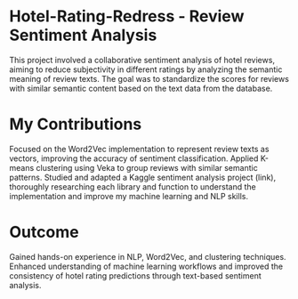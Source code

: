 # Hotel-Rating-Redress - Review Sentiment Analysis
This project involved a collaborative sentiment analysis of hotel reviews, aiming to reduce subjectivity in different ratings by analyzing the semantic meaning of review texts. The goal was to standardize the scores for reviews with similar semantic content based on the text data from the database.

# My Contributions
Focused on the Word2Vec implementation to represent review texts as vectors, improving the accuracy of sentiment classification.
Applied K-means clustering using Veka to group reviews with similar semantic patterns.
Studied and adapted a Kaggle sentiment analysis project (link), thoroughly researching each library and function to understand the implementation and improve my machine learning and NLP skills.

# Outcome
Gained hands-on experience in NLP, Word2Vec, and clustering techniques.
Enhanced understanding of machine learning workflows and improved the consistency of hotel rating predictions through text-based sentiment analysis.
